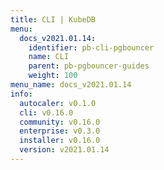 ```yaml
---
title: CLI | KubeDB
menu:
  docs_v2021.01.14:
    identifier: pb-cli-pgbouncer
    name: CLI
    parent: pb-pgbouncer-guides
    weight: 100
menu_name: docs_v2021.01.14
info:
  autocaler: v0.1.0
  cli: v0.16.0
  community: v0.16.0
  enterprise: v0.3.0
  installer: v0.16.0
  version: v2021.01.14
---
```


